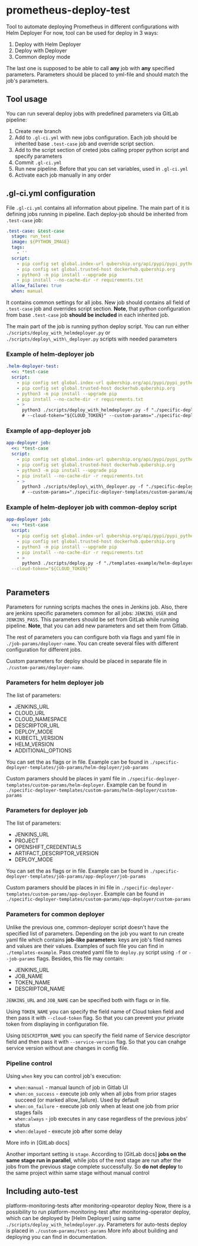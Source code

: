 # prometheus-deploy-test

Tool to automate deploying Prometheus in different configurations with Helm Deployer
For now, tool can be used for deploy in 3 ways: 

1. Deploy with Helm Deployer
2. Deploy with Deployer
3. Common deploy mode

The last one is supposed to be able to call **any** job with **any** specified parameters.
Parameters should be placed to yml-file and should match the job's parameters.

## Tool usage

You can run several deploy jobs with predefined parameters via GitLab pipeline:

1. Create new branch
1. Add to `.gl-ci.yml` with new jobs configuration. Each job should be inherited base `.test-case` job and override script section.
1. Add to the script section of creted jobs calling proper python script and specify parameters
1. Commit `.gl-ci.yml`
1. Run new pipeline. Before that you can set variables, used in `.gl-ci.yml`
1. Activate each job manually in any order

## .gl-ci.yml configuration

File `.gl-ci.yml` contains all information about pipeline. The main part of it is defining jobs running in pipeline. Each deploy-job should be inherited from `.test-case` job:

```yaml
.test-case: &test-case
  stage: run_test 
  image: ${PYTHON_IMAGE}
  tags:
    - ''
  script:
    - pip config set global.index-url qubership.org/api/pypi/pypi_python_org.pypi.proxy/simple
    - pip config set global.trusted-host dockerhub.qubership.org
    - python3 -m pip install --upgrade pip
    - pip install --no-cache-dir -r requirements.txt
  allow_failure: true
  when: manual
```

It contains common settings for all jobs. New job should contains all field of `.test-case` job and overrides script section. **Note**, that python configuration from base `.test-case` job **should be included** in each inherited job.

The main part of the job is running python deploy script. You can run either   `./scripts/deploy_with_helmdeployer.py` or `./scripts/deploy\_with\_deployer.py` scripts with needed parameters

### Example of helm-deployer job

```yaml
.helm-deployer-test:
  <<: *test-case
  script:
    - pip config set global.index-url qubership.org/api/pypi/pypi_python_org.pypi.proxy/simple
    - pip config set global.trusted-host dockerhub.qubership.org
    - python3 -m pip install --upgrade pip
    - pip install --no-cache-dir -r requirements.txt
    - >
      python3 ./scripts/deploy_with_helmdeployer.py -f "./specific-deployer-templates/job-params/helm-deployer/job-params.yml" --jenkins-url="${JENKINS_URL}" --jenkins-user="${JENKINS_USER}" --jenkins-pass="${JENKINS_PASS}" 
      # --cloud-token="${CLOUD_TOKEN}" --custom-params="./specific-deployer-templatescustom-params/helm-deployer/custom-params.yml" --add_options=skip-crds,dry-run
```

### Example of app-deployer job

```yaml
app-deployer job:
  <<: *test-case
  script:
    - pip config set global.index-url qubership.org/api/pypi/pypi_python_org.pypi.proxy/simple
    - pip config set global.trusted-host dockerhub.qubership.org
    - python3 -m pip install --upgrade pip
    - pip install --no-cache-dir -r requirements.txt
    - >
      python3 ./scripts/deploy\_with\_deployer.py -f "./specific-deployer-templates/job-params/app-deployer/job-params.yml" --jenkins-url="${JENKINS_URL}" --jenkins-user="${JENKINS_USER}" --jenkins-pass="${JENKINS_PASS}" 
      # --custom-params="./specific-deployer-templates/custom-params/app-deployer/custom-params.ini" --os-creds="${OS_CREDS}" --deploy-mode="Rolling Update"

```

### Example of helm-deployer job with common-deploy script

```yaml
app-deployer job:
  <<: *test-case
  script:
    - pip config set global.index-url qubership.org/api/pypi/pypi_python_org.pypi.proxy/simple
    - pip config set global.trusted-host dockerhub.qubership.org
    - python3 -m pip install --upgrade pip
    - pip install --no-cache-dir -r requirements.txt
    - >
      python3 ./scripts/deploy.py -f "./templates-example/helm-deployer-params.yml" --jenkins-url="${JENKINS_URL}" --jenkins-user="${JENKINS_USER}" --jenkins-pass="${JENKINS_PASS}" 
  --cloud-token="${CLOUD_TOKEN}"
      
```

## Parameters

Parameters for running scripts maches the ones in Jenkins job. Also, there are jenkins specific parameters common for all jobs: `JENKINS_USER` and `JENKINS_PASS`. This parameters should be set from GitLab while running pipeline. **Note**, that you can add new parameters and set them from Gitlab.

The rest of parameters you can configure both via flags and yaml file in `./job-params/deployer-name`. You can create several files with different configuration for different jobs.

Custom parameters for deploy should be placed in separate file in `./custom-params/deployer-name`.
### Parameters for helm deployer job

The list of parameters:

* JENKINS_URL
* CLOUD_URL
* CLOUD_NAMESPACE
* DESCRIPTOR_URL
* DEPLOY_MODE
* KUBECTL_VERSION
* HELM_VERSION
* ADDITIONAL_OPTIONS

You can set the as flags or in file. Example can be found in `./specific-deployer-templates/job-params/helm-deployer/job-params`

Custom paramers should be places in yaml file in `./specific-deployer-templates/custom-params/helm-deployer`. Example can be found in `./specific-deployer-templates/custom-params/helm-deployer/custom-params`

### Parameters for deployer job

The list of parameters:

* JENKINS_URL
* PROJECT
* OPENSHIFT_CREDENTIALS
* ARTIFACT_DESCRIPTOR_VERSION
* DEPLOY_MODE

You can set the as flags or in file. Example can be found in `./specific-deployer-templates/job-params/app-deployer/job-params`

Custom paramers should be places in ini file in `./specific-deployer-templates/custom-params/app-deployer`. Example can be found in `./specific-deployer-templates/custom-params/app-deployer/custom-params`

### Parameters for common deployer 

Unlike the previous one, common-deployer script doesn't have the specified list of parameters.
Depending on the job you want to run create yaml file which contains **job-like parameters**: keys are job's filed names and values are their values.
Examples of such file you can find in `./templates-example`. Pass created yaml file to `deploy.py` script using `-f` or `--job-params` flags.
Besides, this file may contain: 
* JENKINS_URL
* JOB_NAME
* TOKEN_NAME
* DESCRIPTOR_NAME
  
`JENKINS_URL` and `JOB_NAME` can be specified both with flags or in file.

Using `TOKEN_NAME` you can specify the field name of Cloud token field and then pass it with `--cloud-token` flag. 
So that you can prevent your private token from displaying in configuration file.

Using `DESCRIPTOR_NAME` you can specify the field name of Service descriptor field and then pass it with `--service-version` flag. 
So that you can cnahge service version without ane changes in config file.



### Pipeline control

Using `when` key you can control job's execution:

* `when:manual` - manual launch of job in Gitlab UI
* `when:on_success` -  execute job only when all jobs from prior stages succeed (or marked allow_failure). Used by default
* `when:on_failure` - execute job only when at least one job from prior stages fails
* `when:always` - job executes in any case regardless of the previous jobs' status
* `when:delayed` - execute job after some delay

More info in [GitLab docs]

Another important setting is `stage`. According to [GitLab docs] **jobs on the same stage run in parallel**, while jobs of the next stage are run after the jobs from the previous stage complete successfully. So **do not deploy** to the same project within same stage without manual control

## Including auto-test

platform-monitoring-tests after monitoring-opearotor deploy
Now, there is a possibility to run platform-monitoring-test after monitoring-operator deploy, which can be deployed by [Helm Deployer] using same `./scripts/deploy_with_helmdeployer.py`. Parameters for auto-tests deploy is placed in `./custom-params/test-params`
 More info about building and deploying you can find in documentation.
